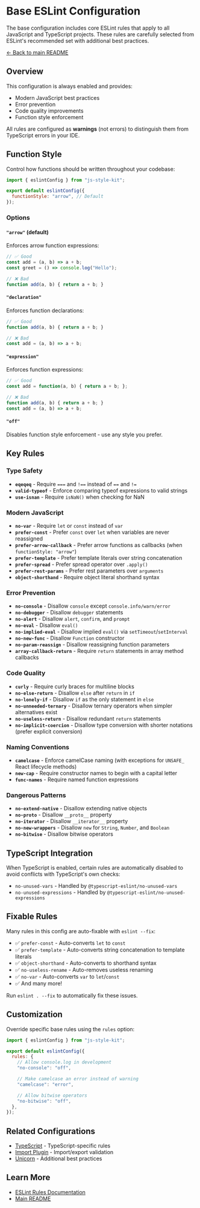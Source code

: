 # Base ESLint Configuration

The base configuration includes core ESLint rules that apply to all JavaScript and TypeScript projects. These rules are carefully selected from ESLint's recommended set with additional best practices.

[← Back to main README](../../README.md)

## Overview

This configuration is always enabled and provides:
- Modern JavaScript best practices
- Error prevention
- Code quality improvements
- Function style enforcement

All rules are configured as **warnings** (not errors) to distinguish them from TypeScript errors in your IDE.

## Function Style

Control how functions should be written throughout your codebase:

```js
import { eslintConfig } from "js-style-kit";

export default eslintConfig({
  functionStyle: "arrow", // Default
});
```

### Options

#### `"arrow"` (default)
Enforces arrow function expressions:
```js
// ✅ Good
const add = (a, b) => a + b;
const greet = () => console.log("Hello");

// ❌ Bad
function add(a, b) { return a + b; }
```

#### `"declaration"`
Enforces function declarations:
```js
// ✅ Good
function add(a, b) { return a + b; }

// ❌ Bad
const add = (a, b) => a + b;
```

#### `"expression"`
Enforces function expressions:
```js
// ✅ Good
const add = function(a, b) { return a + b; };

// ❌ Bad
function add(a, b) { return a + b; }
const add = (a, b) => a + b;
```

#### `"off"`
Disables function style enforcement - use any style you prefer.

## Key Rules

### Type Safety
- **`eqeqeq`** - Require `===` and `!==` instead of `==` and `!=`
- **`valid-typeof`** - Enforce comparing typeof expressions to valid strings
- **`use-isnan`** - Require `isNaN()` when checking for NaN

### Modern JavaScript
- **`no-var`** - Require `let` or `const` instead of `var`
- **`prefer-const`** - Prefer `const` over `let` when variables are never reassigned
- **`prefer-arrow-callback`** - Prefer arrow functions as callbacks (when `functionStyle: "arrow"`)
- **`prefer-template`** - Prefer template literals over string concatenation
- **`prefer-spread`** - Prefer spread operator over `.apply()`
- **`prefer-rest-params`** - Prefer rest parameters over `arguments`
- **`object-shorthand`** - Require object literal shorthand syntax

### Error Prevention
- **`no-console`** - Disallow `console` except `console.info/warn/error`
- **`no-debugger`** - Disallow `debugger` statements
- **`no-alert`** - Disallow `alert`, `confirm`, and `prompt`
- **`no-eval`** - Disallow `eval()`
- **`no-implied-eval`** - Disallow implied `eval()` via `setTimeout`/`setInterval`
- **`no-new-func`** - Disallow `Function` constructor
- **`no-param-reassign`** - Disallow reassigning function parameters
- **`array-callback-return`** - Require `return` statements in array method callbacks

### Code Quality
- **`curly`** - Require curly braces for multiline blocks
- **`no-else-return`** - Disallow `else` after `return` in `if`
- **`no-lonely-if`** - Disallow `if` as the only statement in `else`
- **`no-unneeded-ternary`** - Disallow ternary operators when simpler alternatives exist
- **`no-useless-return`** - Disallow redundant `return` statements
- **`no-implicit-coercion`** - Disallow type conversion with shorter notations (prefer explicit conversion)

### Naming Conventions
- **`camelcase`** - Enforce camelCase naming (with exceptions for `UNSAFE_` React lifecycle methods)
- **`new-cap`** - Require constructor names to begin with a capital letter
- **`func-names`** - Require named function expressions

### Dangerous Patterns
- **`no-extend-native`** - Disallow extending native objects
- **`no-proto`** - Disallow `__proto__` property
- **`no-iterator`** - Disallow `__iterator__` property
- **`no-new-wrappers`** - Disallow `new` for `String`, `Number`, and `Boolean`
- **`no-bitwise`** - Disallow bitwise operators

## TypeScript Integration

When TypeScript is enabled, certain rules are automatically disabled to avoid conflicts with TypeScript's own checks:

- `no-unused-vars` - Handled by `@typescript-eslint/no-unused-vars`
- `no-unused-expressions` - Handled by `@typescript-eslint/no-unused-expressions`

## Fixable Rules

Many rules in this config are auto-fixable with `eslint --fix`:

- ✅ `prefer-const` - Auto-converts `let` to `const`
- ✅ `prefer-template` - Auto-converts string concatenation to template literals
- ✅ `object-shorthand` - Auto-converts to shorthand syntax
- ✅ `no-useless-rename` - Auto-removes useless renaming
- ✅ `no-var` - Auto-converts `var` to `let`/`const`
- ✅ And many more!

Run `eslint . --fix` to automatically fix these issues.

## Customization

Override specific base rules using the `rules` option:

```js
import { eslintConfig } from "js-style-kit";

export default eslintConfig({
  rules: {
    // Allow console.log in development
    "no-console": "off",

    // Make camelcase an error instead of warning
    "camelcase": "error",

    // Allow bitwise operators
    "no-bitwise": "off",
  },
});
```

## Related Configurations

- [TypeScript](../typescript/README.md) - TypeScript-specific rules
- [Import Plugin](../import/README.md) - Import/export validation
- [Unicorn](../unicorn/README.md) - Additional best practices

## Learn More

- [ESLint Rules Documentation](https://eslint.org/docs/latest/rules/)
- [Main README](../../README.md)

